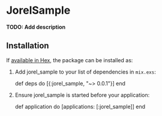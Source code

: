 # JorelSample

**TODO: Add description**

## Installation

If [available in Hex](https://hex.pm/docs/publish), the package can be installed as:

  1. Add jorel_sample to your list of dependencies in `mix.exs`:

        def deps do
          [{:jorel_sample, "~> 0.0.1"}]
        end

  2. Ensure jorel_sample is started before your application:

        def application do
          [applications: [:jorel_sample]]
        end

